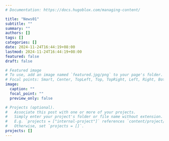 ```yaml
---
# Documentation: https://docs.hugoblox.com/managing-content/

title: "News01"
subtitle: ""
summary: ""
authors: []
tags: []
categories: []
date: 2024-11-24T16:44:19+08:00
lastmod: 2024-11-24T16:44:19+08:00
featured: false
draft: false

# Featured image
# To use, add an image named `featured.jpg/png` to your page's folder.
# Focal points: Smart, Center, TopLeft, Top, TopRight, Left, Right, BottomLeft, Bottom, BottomRight.
image:
  caption: ""
  focal_point: ""
  preview_only: false

# Projects (optional).
#   Associate this post with one or more of your projects.
#   Simply enter your project's folder or file name without extension.
#   E.g. `projects = ["internal-project"]` references `content/project/deep-learning/index.md`.
#   Otherwise, set `projects = []`.
projects: []
---
```

